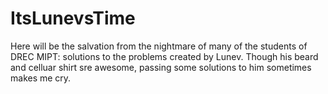 # ItsLunevsTime

Here will be the salvation from the nightmare of many of the students of DREC MIPT: solutions to the problems created by Lunev.
Though his beard and celluar shirt sre awesome, passing some solutions to him sometimes makes me cry.
